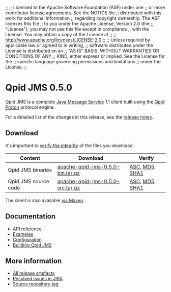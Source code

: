 ;;
;; Licensed to the Apache Software Foundation (ASF) under one
;; or more contributor license agreements.  See the NOTICE file
;; distributed with this work for additional information
;; regarding copyright ownership.  The ASF licenses this file
;; to you under the Apache License, Version 2.0 (the
;; "License"); you may not use this file except in compliance
;; with the License.  You may obtain a copy of the License at
;; 
;;   http://www.apache.org/licenses/LICENSE-2.0
;; 
;; Unless required by applicable law or agreed to in writing,
;; software distributed under the License is distributed on an
;; "AS IS" BASIS, WITHOUT WARRANTIES OR CONDITIONS OF ANY
;; KIND, either express or implied.  See the License for the
;; specific language governing permissions and limitations
;; under the License.
;;

<script type="text/javascript">
  _deferredFunctions.push(function() {
      if ("0.5.0" === "{{current_jms_release}}") {
          _modifyCurrentReleaseLinks();
      }
  });
</script>

# Qpid JMS 0.5.0

Qpid JMS is a complete [Java Message Service][jms] 1.1 client built
using the [Qpid Proton]({{site_url}}/proton/index.html) protocol engine.

For a detailed list of the changes in this release, see the [release
notes](release-notes.html).

[jms]: http://en.wikipedia.org/wiki/Java_Message_Service

## Download

It's important to [verify the
integrity]({{site_url}}/download.html#verify-what-you-download) of the
files you download.

| Content | Download | Verify |
| ------- | -------- | ------ |
| Qpid JMS binaries | [apache-qpid-jms-0.5.0-bin.tar.gz](http://archive.apache.org/dist/qpid/jms/0.5.0/apache-qpid-jms-0.5.0-bin.tar.gz) | [ASC](http://archive.apache.org/dist/qpid/jms/0.5.0/apache-qpid-jms-0.5.0-bin.tar.gz.asc), [MD5](http://archive.apache.org/dist/qpid/jms/0.5.0/apache-qpid-jms-0.5.0-bin.tar.gz.md5), [SHA1](http://archive.apache.org/dist/qpid/jms/0.5.0/apache-qpid-jms-0.5.0-bin.tar.gz.sha1) |
| Qpid JMS source code | [apache-qpid-jms-0.5.0-src.tar.gz](http://archive.apache.org/dist/qpid/jms/0.5.0/apache-qpid-jms-0.5.0-src.tar.gz) | [ASC](http://archive.apache.org/dist/qpid/jms/0.5.0/apache-qpid-jms-0.5.0-src.tar.gz.asc), [MD5](http://archive.apache.org/dist/qpid/jms/0.5.0/apache-qpid-jms-0.5.0-src.tar.gz.md5), [SHA1](http://archive.apache.org/dist/qpid/jms/0.5.0/apache-qpid-jms-0.5.0-src.tar.gz.sha1) |

The client is also available [via Maven]({{site_url}}/maven.html).
## Documentation

<div class="two-column" markdown="1">

 - [API reference](http://docs.oracle.com/javaee/1.4/api/javax/jms/package-summary.html)
 - [Examples](https://github.com/apache/qpid-jms/tree/0.5.0/qpid-jms-examples)
 - [Configuration](docs/index.html)
 - [Building Qpid JMS](building.html)

</div>

## More information

 - [All release artefacts](http://archive.apache.org/dist/qpid/jms/0.5.0)
 - [Resolved issues in JIRA](https://issues.apache.org/jira/issues/?jql=project+%3D+QPIDJMS+AND+fixVersion+%3D+%270.5.0%27+ORDER+BY+priority+DESC)
 - [Source repository tag](https://git-wip-us.apache.org/repos/asf/qpid-jms.git/tree/refs/tags/0.5.0)